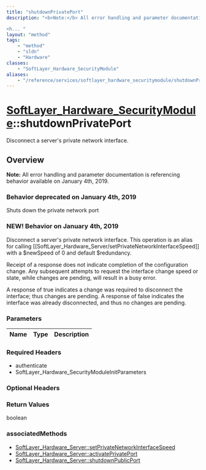 ```yaml
---
title: "shutdownPrivatePort"
description: "<b>Note:</b> All error handling and parameter documentation is referencing behavior available on January 4th, 2019. 

<h... "
layout: "method"
tags:
    - "method"
    - "sldn"
    - "Hardware"
classes:
    - "SoftLayer_Hardware_SecurityModule"
aliases:
    - "/reference/services/softlayer_hardware_securitymodule/shutdownPrivatePort"
---
```

# [SoftLayer_Hardware_SecurityModule](/reference/services/SoftLayer_Hardware_SecurityModule)::shutdownPrivatePort

Disconnect a server's private network interface.


## Overview 
<b>Note:</b> All error handling and parameter documentation is referencing behavior available on January 4th, 2019. 

<h3>Behavior deprecated on January 4th, 2019</h3> 

Shuts down the private network port 

<h3>NEW! Behavior on January 4th, 2019</h3> 

Disconnect a server's private network interface. This operation is an alias for calling [[SoftLayer_Hardware_Server/setPrivateNetworkInterfaceSpeed]] with a $newSpeed of 0 and default $redundancy. 

Receipt of a response does not indicate completion of the configuration change. Any subsequent attempts to request the interface change speed or state, while changes are pending, will result in a busy error. 

A response of true indicates a change was required to disconnect the interface; thus changes are pending. A response of false indicates the interface was already disconnected, and thus no changes are pending. 

### Parameters 
|Name | Type | Description |
| --- | --- | --- |


### Required Headers
* authenticate
* SoftLayer_Hardware_SecurityModuleInitParameters

### Optional Headers

### Return Values
boolean


### associatedMethods

*  [SoftLayer_Hardware_Server::setPrivateNetworkInterfaceSpeed](/reference/services/SoftLayer_Hardware_Server/setPrivateNetworkInterfaceSpeed )
*  [SoftLayer_Hardware_Server::activatePrivatePort](/reference/services/SoftLayer_Hardware_Server/activatePrivatePort )
*  [SoftLayer_Hardware_Server::shutdownPublicPort](/reference/services/SoftLayer_Hardware_Server/shutdownPublicPort )

